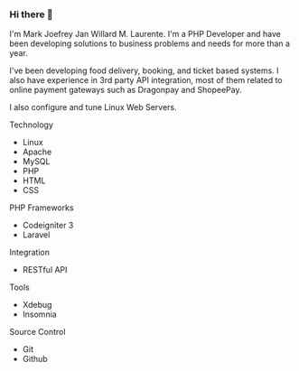 ### Hi there 👋

I'm Mark Joefrey Jan Willard M. Laurente. I'm a PHP Developer and have been developing solutions to business problems and needs for more than a year. 

I've been developing food delivery, booking, and ticket based systems. I also have experience in 3rd party API integration, most of them related to online payment gateways such as Dragonpay and ShopeePay.

I also configure and tune Linux Web Servers.

Technology
- Linux
- Apache
- MySQL
- PHP
- HTML
- CSS

PHP Frameworks
- Codeigniter 3
- Laravel

Integration
- RESTful API

Tools
- Xdebug
- Insomnia

Source Control
- Git
- Github

<!--
**ShiniDev/ShiniDev** is a ✨ _special_ ✨ repository because its `README.md` (this file) appears on your GitHub profile.

Here are some ideas to get you started:

- 🔭 I’m currently working on ...
- 🌱 I’m currently learning ...
- 👯 I’m looking to collaborate on ...
- 🤔 I’m looking for help with ...
- 💬 Ask me about ...
- 📫 How to reach me: ...
- 😄 Pronouns: ...
- ⚡ Fun fact: ...
-->
